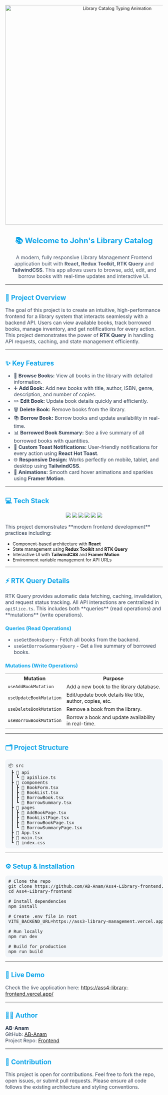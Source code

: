 <!-- Animated Header -->
<p align="center">
  <img src="https://your-gif-url.com/library-typing.gif" alt="Library Catalog Typing Animation" width="700"/>
</p>

<h2 align="center" style="color:#0EA5E9; font-size: 24px;">📚 Welcome to John's Library Catalog</h2>

<p align="center" style="font-size:16px; color:#475569;">
A modern, fully responsive Library Management Frontend application built with <strong>React, Redux Toolkit, RTK Query</strong> and <strong>TailwindCSS</strong>.  
This app allows users to browse, add, edit, and borrow books with real-time updates and interactive UI.
</p>

---

<h2 style="color:#0EA5E9;">🎯 Project Overview</h2>

<p style="font-size:16px; color:#334155;">
The goal of this project is to create an intuitive, high-performance frontend for a library system that interacts seamlessly with a backend API.  
Users can view available books, track borrowed books, manage inventory, and get notifications for every action.  
This project demonstrates the power of <strong>RTK Query</strong> in handling API requests, caching, and state management efficiently.  
</p>

---

<h2 style="color:#0EA5E9;">✨ Key Features</h2>

<ul style="font-size:16px; color:#334155;">
  <li>📖 <strong>Browse Books:</strong> View all books in the library with detailed information.</li>
  <li>➕ <strong>Add Book:</strong> Add new books with title, author, ISBN, genre, description, and number of copies.</li>
  <li>✏️ <strong>Edit Book:</strong> Update book details quickly and efficiently.</li>
  <li>🗑️ <strong>Delete Book:</strong> Remove books from the library.</li>
  <li>📚 <strong>Borrow Book:</strong> Borrow books and update availability in real-time.</li>
  <li>📊 <strong>Borrowed Book Summary:</strong> See a live summary of all borrowed books with quantities.</li>
  <li>🔔 <strong>Custom Toast Notifications:</strong> User-friendly notifications for every action using <strong>React Hot Toast</strong>.</li>
  <li>🌐 <strong>Responsive Design:</strong> Works perfectly on mobile, tablet, and desktop using <strong>TailwindCSS</strong>.</li>
  <li>💨 <strong>Animations:</strong> Smooth card hover animations and sparkles using <strong>Framer Motion</strong>.</li>
</ul>

---

<h2 style="color:#0EA5E9;">💻 Tech Stack</h2>

<p align="center">
  <img src="https://img.shields.io/badge/React-%2361DAFB?style=for-the-badge&logo=react&logoColor=white" />
  <img src="https://img.shields.io/badge/Redux-%23764ABC?style=for-the-badge&logo=redux&logoColor=white" />
  <img src="https://img.shields.io/badge/RTK%20Query-%23008CFF?style=for-the-badge&logo=redux&logoColor=white" />
  <img src="https://img.shields.io/badge/Vite-%236646FF?style=for-the-badge&logo=vite&logoColor=FFD62E" />
  <img src="https://img.shields.io/badge/TailwindCSS-%2338B2AC?style=for-the-badge&logo=tailwind-css&logoColor=white" />
  <img src="https://img.shields.io/badge/Framer_Motion-%23F5A623?style=for-the-badge&logo=framer&logoColor=white" />
</p>

<p style="font-size:16px; color:#334155;">
This project demonstrates **modern frontend development** practices including:
<ul>
  <li>Component-based architecture with <strong>React</strong></li>
  <li>State management using <strong>Redux Toolkit</strong> and <strong>RTK Query</strong></li>
  <li>Interactive UI with <strong>TailwindCSS</strong> and <strong>Framer Motion</strong></li>
  <li>Environment variable management for API URLs</li>
</ul>
</p>

---

<h2 style="color:#0EA5E9;">⚡ RTK Query Details</h2>

<p style="font-size:16px; color:#334155;">
RTK Query provides automatic data fetching, caching, invalidation, and request status tracking.  
All API interactions are centralized in <code>apiSlice.ts</code>. This includes both **queries** (read operations) and **mutations** (write operations).
</p>

<h3 style="color:#0EA5E9;">Queries (Read Operations)</h3>
<ul style="font-size:16px; color:#334155;">
  <li><code>useGetBooksQuery</code> - Fetch all books from the backend.</li>
  <li><code>useGetBorrowSummaryQuery</code> - Get a live summary of borrowed books.</li>
</ul>

<h3 style="color:#0EA5E9;">Mutations (Write Operations)</h3>
<table>
  <tr>
    <th>Mutation</th>
    <th>Purpose</th>
  </tr>
  <tr>
    <td><code>useAddBookMutation</code></td>
    <td>Add a new book to the library database.</td>
  </tr>
  <tr>
    <td><code>useUpdateBookMutation</code></td>
    <td>Edit/update book details like title, author, copies, etc.</td>
  </tr>
  <tr>
    <td><code>useDeleteBookMutation</code></td>
    <td>Remove a book from the library.</td>
  </tr>
  <tr>
    <td><code>useBorrowBookMutation</code></td>
    <td>Borrow a book and update availability in real-time.</td>
  </tr>
</table>

---

<h2 style="color:#0EA5E9;">🗂️ Project Structure</h2>

<pre style="background:#f1f5f9; padding:10px; border-radius:8px;">
📦 src
 ┣ 📂 api
 ┃ ┗ 📜 apiSlice.ts
 ┣ 📂 components
 ┃ ┣ 📜 BookForm.tsx
 ┃ ┣ 📜 BookList.tsx
 ┃ ┣ 📜 BorrowBook.tsx
 ┃ ┗ 📜 BorrowSummary.tsx
 ┣ 📂 pages
 ┃ ┣ 📜 AddBookPage.tsx
 ┃ ┣ 📜 BookListPage.tsx
 ┃ ┣ 📜 BorrowBookPage.tsx
 ┃ ┗ 📜 BorrowSummaryPage.tsx
 ┣ 📜 App.tsx
 ┣ 📜 main.tsx
 ┗ 📜 index.css
</pre>

---

<h2 style="color:#0EA5E9;">⚙️ Setup & Installation</h2>

<pre style="background:#f1f5f9; padding:10px; border-radius:8px;">
# Clone the repo
git clone https://github.com/AB-Anam/Ass4-Library-frontend.git
cd Ass4-Library-frontend

# Install dependencies
npm install

# Create .env file in root
VITE_BACKEND_URL=https://ass3-library-management.vercel.app/api

# Run locally
npm run dev

# Build for production
npm run build
</pre>

---

<h2 style="color:#0EA5E9;">🚀 Live Demo</h2>

<p style="font-size:16px; color:#334155;">
Check the live application here: <a href="https://ass4-library-frontend.vercel.app/" target="_blank">https://ass4-library-frontend.vercel.app/</a>
</p>

---

<h2 style="color:#0EA5E9;">👨‍💻 Author</h2>

<p style="font-size:16px; color:#334155;">
<strong>AB-Anam</strong> <br/>
GitHub: <a href="https://github.com/AB-Anam" target="_blank">AB-Anam</a> <br/>
Project Repo: <a href="https://github.com/AB-Anam/Ass4-Library-frontend" target="_blank">Frontend</a>
</p>

---

<h2 style="color:#0EA5E9;">📢 Contribution</h2>

<p style="font-size:16px; color:#334155;">
This project is open for contributions. Feel free to fork the repo, open issues, or submit pull requests.  
Please ensure all code follows the existing architecture and styling conventions.
</p>

